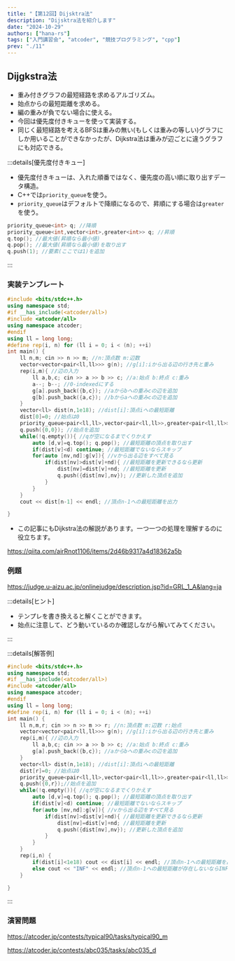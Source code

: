 ```yaml
---
title: "【第12回】Dijsktra法"
description: "Dijsktra法を紹介します"
date: "2024-10-29"
authors: ["hana-rs"]
tags: ["入門講習会", "atcoder", "競技プログラミング", "cpp"]
prev: "./11"
---
```


## Dijgkstra法

- 重み付きグラフの最短経路を求めるアルゴリズム。
- 始点からの最短距離を求める。
- 編の重みが負でない場合に使える。
- 今回は優先度付きキューを使って実装する。
- 同じく最短経路を考えるBFSは重みの無い(もしくは重みの等しい)グラフにしか用いることができなかったが、Dijkstra法は重みが辺ごとに違うグラフにも対応できる。

:::details[優先度付きキュー]

- 優先度付きキューは、入れた順番ではなく、優先度の高い順に取り出すデータ構造。
- C++では`priority_queue`を使う。
- `priority_queue`はデフォルトで降順になるので、昇順にする場合は`greater`を使う。

```cpp
priority_queue<int> q; //降順
priority_queue<int,vector<int>,greater<int>> q; //昇順
q.top(); //最大値(昇順なら最小値)
q.pop(); //最大値(昇順なら最小値)を取り出す
q.push(1); //要素(ここでは1)を追加
```

:::

### 実装テンプレート

```cpp
#include <bits/stdc++.h>
using namespace std;
#if __has_include(<atcoder/all>)
#include <atcoder/all>
using namespace atcoder;
#endif
using ll = long long;
#define rep(i, n) for (ll i = 0; i < (n); ++i)
int main() {
    ll n,m; cin >> n >> m; //n:頂点数 m:辺数
    vector<vector<pair<ll,ll>>> g(n); //g[i]:iから出る辺の行き先と重み
    rep(i,m){ //辺の入力
        ll a,b,c; cin >> a >> b >> c; //a:始点 b:終点 c:重み
        a--; b--; //0-indexedにする
        g[a].push_back({b,c}); //aからbへの重みcの辺を追加
        g[b].push_back({a,c}); //bからaへの重みcの辺を追加
    }
    vector<ll> dist(n,1e18); //dist[i]:頂点iへの最短距離
    dist[0]=0; //始点は0
    priority_queue<pair<ll,ll>,vector<pair<ll,ll>>,greater<pair<ll,ll>>> q; //{最短距離,頂点}を昇順にする優先度付きキュー
    q.push({0,0}); //始点を追加
    while(!q.empty()){ //qが空になるまでくりかえす
        auto [d,v]=q.top(); q.pop(); //最短距離の頂点を取り出す
        if(dist[v]<d) continue; //最短距離でないならスキップ
        for(auto [nv,nd]:g[v]){ //vから出る辺をすべて見る
            if(dist[nv]>dist[v]+nd){ //最短距離を更新できるなら更新
                dist[nv]=dist[v]+nd; //最短距離を更新
                q.push({dist[nv],nv}); //更新した頂点を追加
            }
        }
    }
    cout << dist[n-1] << endl; //頂点n-1への最短距離を出力

}
```

- この記事にもDijkstra法の解説があります。一つ一つの処理を理解するのに役立ちます。

<https://qiita.com/airRnot1106/items/2d46b9317a4d18362a5b>

### 例題

<https://judge.u-aizu.ac.jp/onlinejudge/description.jsp?id=GRL_1_A&lang=ja>

:::details[ヒント]

- テンプレを書き換えると解くことができます。
- 始点に注意して、どう動いているのか確認しながら解いてみてください。

:::

:::details[解答例]

```cpp
#include <bits/stdc++.h>
using namespace std;
#if __has_include(<atcoder/all>)
#include <atcoder/all>
using namespace atcoder;
#endif
using ll = long long;
#define rep(i, n) for (ll i = 0; i < (n); ++i)
int main() {
    ll n,m,r; cin >> n >> m >> r; //n:頂点数 m:辺数 r:始点
    vector<vector<pair<ll,ll>>> g(n); //g[i]:iから出る辺の行き先と重み
    rep(i,m){ //辺の入力
        ll a,b,c; cin >> a >> b >> c; //a:始点 b:終点 c:重み
        g[a].push_back({b,c}); //aからbへの重みcの辺を追加
    }
    vector<ll> dist(n,1e18); //dist[i]:頂点iへの最短距離
    dist[r]=0; //始点は0
    priority_queue<pair<ll,ll>,vector<pair<ll,ll>>,greater<pair<ll,ll>>> q; //{最短距離,頂点}を昇順にする優先度付きキュー
    q.push({0,r});//始点を追加
    while(!q.empty()){ //qが空になるまでくりかえす
        auto [d,v]=q.top(); q.pop(); //最短距離の頂点を取り出す
        if(dist[v]<d) continue; //最短距離でないならスキップ
        for(auto [nv,nd]:g[v]){ //vから出る辺をすべて見る
            if(dist[nv]>dist[v]+nd){ //最短距離を更新できるなら更新
                dist[nv]=dist[v]+nd; //最短距離を更新
                q.push({dist[nv],nv}); //更新した頂点を追加
            }
        }
    }
    rep(i,n) {
        if(dist[i]<1e18) cout << dist[i] << endl; //頂点n-1への最短距離を出力
        else cout << "INF" << endl; //頂点n-1への最短距離が存在しないならINFを出力
    }

}

```

:::

### 演習問題

<https://atcoder.jp/contests/typical90/tasks/typical90_m>

<https://atcoder.jp/contests/abc035/tasks/abc035_d>
